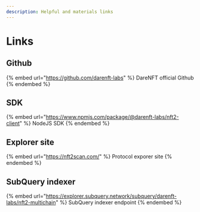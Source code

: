 ```yaml
---
description: Helpful and materials links
---
```


# Links

## Github

{% embed url="https://github.com/darenft-labs" %}
DareNFT official Github
{% endembed %}

## SDK

{% embed url="https://www.npmjs.com/package/@darenft-labs/nft2-client" %}
NodeJS SDK
{% endembed %}

## Explorer site

{% embed url="https://nft2scan.com/" %}
Protocol exporer site
{% endembed %}

## SubQuery indexer

{% embed url="https://explorer.subquery.network/subquery/darenft-labs/nft2-multichain" %}
SubQuery indexer endpoint
{% endembed %}
